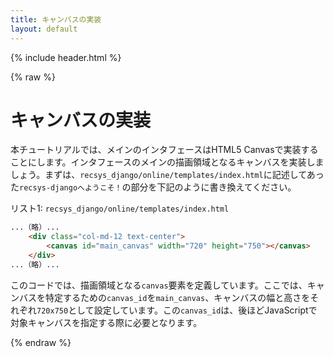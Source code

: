 ```yaml
---
title: キャンバスの実装
layout: default
---
```


{% include header.html %}

{% raw %}

# キャンバスの実装

本チュートリアルでは、メインのインタフェースはHTML5 Canvasで実装することにします。インタフェースのメインの描画領域となるキャンバスを実装しましょう。まずは、`recsys_django/online/templates/index.html`に記述してあった`recsys-djangoへようこそ！`の部分を下記のように書き換えてください。

リスト1: `recsys_django/online/templates/index.html`
```html
...（略）...
    <div class="col-md-12 text-center">
        <canvas id="main_canvas" width="720" height="750"></canvas>     <!-- 修正 -->
    </div>
...（略）...
```

このコードでは、描画領域となる`canvas`要素を定義しています。ここでは、キャンバスを特定するための`canvas_id`を`main_canvas`、キャンバスの幅と高さをそれぞれ`720x750`として設定しています。この`canvas_id`は、後ほどJavaScriptで対象キャンバスを指定する際に必要となります。

{% endraw %}
